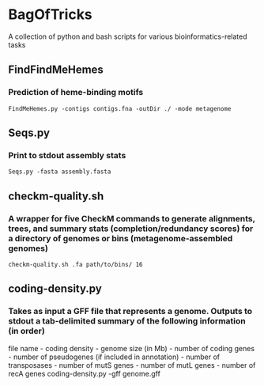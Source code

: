 # BagOfTricks
A collection of python and bash scripts for various bioinformatics-related tasks

## FindFindMeHemes
### Prediction of heme-binding motifs
    FindMeHemes.py -contigs contigs.fna -outDir ./ -mode metagenome

## Seqs.py
### Print to stdout assembly stats
    Seqs.py -fasta assembly.fasta

## checkm-quality.sh
### A wrapper for five CheckM commands to generate alignments, trees, and summary stats (completion/redundancy scores) for a directory of genomes or bins (metagenome-assembled genomes)
    checkm-quality.sh .fa path/to/bins/ 16

## coding-density.py
### Takes as input a GFF file that represents a genome. Outputs to stdout a tab-delimited summary of the following information (in order)
file name - coding density - genome size (in Mb) - number of coding genes - number of pseudogenes (if included in annotation) - number of transposases - number of mutS genes - number of mutL genes - number of recA genes
    coding-density.py -gff genome.gff
